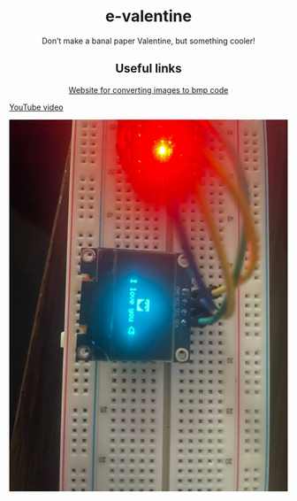 <body>
	<h1 align="center">e-valentine</h1>
	<p align="center">Don’t make a banal paper Valentine, but something cooler!</p>
	<h2 align="center">Useful links</h2>
	<p align="center"><a href="https://javl.github.io/image2cpp/">Website for converting images to bmp code</a></p>
	<p ><a href="#">YouTube video</a></p>
	<table align="center">
		<img src="https://github.com/xXxCLOTIxXx/e-valentine/blob/main/img.jpg">
	</table>
</body>
